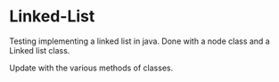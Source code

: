 # Linked-List
Testing implementing a linked list in java. Done with a node class and a Linked list class. 

Update with the various methods of classes.

